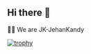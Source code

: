 ## Hi there 👋


🙋‍♀️ We are JK-JehanKandy <br>

[![trophy](https://github-profile-trophy.vercel.app/?username=JK-JehanKandy)](https://github.com/JK-JehanKandy/github-profile-trophy)
